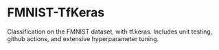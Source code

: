 # FMNIST-TfKeras

Classification on the FMNIST dataset, with tf.keras. Includes unit testing, github actions, and extensive hyperparameter tuning.
